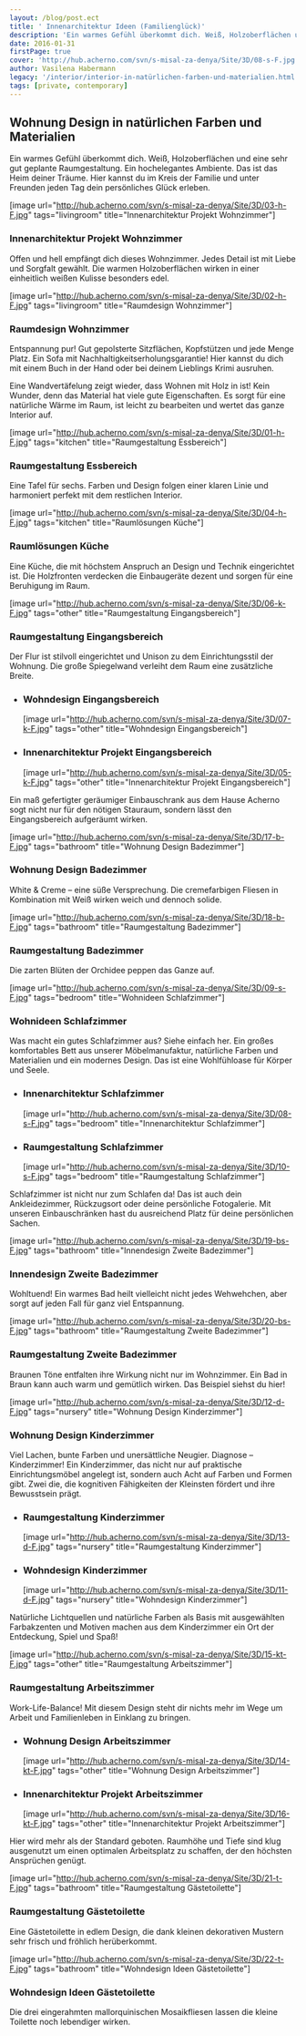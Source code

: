 ```yaml
---
layout: /blog/post.ect
title: ' Innenarchitektur Ideen (Familienglück)'
description: 'Ein warmes Gefühl überkommt dich. Weiß, Holzoberflächen und eine sehr gut geplante Raumgestaltung. Ein hochelegantes Ambiente. Das ist das Heim deiner Träume. Hier kannst du im Kreis der Familie und unter Freunden jeden Tag dein persönliches Glück erleben.'
date: 2016-01-31
firstPage: true
cover: 'http://hub.acherno.com/svn/s-misal-za-denya/Site/3D/08-s-F.jpg'
author: Vasilena Habermann
legacy: '/interior/interior-in-natürlichen-farben-und-materialien.html'
tags: [private, contemporary]
---
```

## **Wohnung Design** in natürlichen Farben und Materialien
Ein warmes Gefühl überkommt dich. Weiß, Holzoberflächen und eine sehr gut geplante Raumgestaltung. Ein hochelegantes Ambiente. Das ist das Heim deiner Träume. Hier kannst du im Kreis der Familie und unter Freunden jeden Tag dein persönliches Glück erleben.

[image url="http://hub.acherno.com/svn/s-misal-za-denya/Site/3D/03-h-F.jpg" tags="livingroom" title="Innenarchitektur Projekt Wohnzimmer"]
### Innenarchitektur Projekt **Wohnzimmer**

Offen und hell empfängt dich dieses Wohnzimmer. 
Jedes Detail ist mit Liebe und Sorgfalt gewählt. Die warmen Holzoberflächen wirken in einer einheitlich weißen Kulisse besonders edel.

[image url="http://hub.acherno.com/svn/s-misal-za-denya/Site/3D/02-h-F.jpg" tags="livingroom" title="Raumdesign Wohnzimmer"]
### Raumdesign **Wohnzimmer**

Entspannung pur! Gut gepolsterte Sitzflächen, Kopfstützen und jede Menge Platz. Ein Sofa mit Nachhaltigkeitserholungsgarantie! Hier kannst du dich mit einem Buch in der Hand oder bei deinem Lieblings Krimi ausruhen.

Eine Wandvertäfelung zeigt wieder, dass Wohnen mit Holz in ist! Kein Wunder, denn das Material hat viele gute Eigenschaften. Es sorgt für eine natürliche Wärme im Raum, ist leicht zu bearbeiten und wertet das ganze Interior auf.

[image url="http://hub.acherno.com/svn/s-misal-za-denya/Site/3D/01-h-F.jpg" tags="kitchen" title="Raumgestaltung Essbereich"]
### Raumgestaltung **Essbereich**

Eine Tafel für sechs. Farben und Design folgen einer klaren Linie und harmoniert perfekt mit dem restlichen Interior.

[image url="http://hub.acherno.com/svn/s-misal-za-denya/Site/3D/04-h-F.jpg" tags="kitchen" title="Raumlösungen Küche"]
### Raumlösungen **Küche**

Eine Küche, die mit höchstem Anspruch an Design und Technik eingerichtet ist. Die Holzfronten verdecken die Einbaugeräte dezent und sorgen für eine Beruhigung im Raum.

[image url="http://hub.acherno.com/svn/s-misal-za-denya/Site/3D/06-k-F.jpg" tags="other" title="Raumgestaltung Eingangsbereich"]
### Raumgestaltung **Eingangsbereich**

Der Flur ist stilvoll eingerichtet und Unison zu dem Einrichtungsstil der Wohnung. Die große Spiegelwand verleiht dem Raum eine zusätzliche Breite.

-   ### Wohndesign **Eingangsbereich**
    [image url="http://hub.acherno.com/svn/s-misal-za-denya/Site/3D/07-k-F.jpg" tags="other" title="Wohndesign Eingangsbereich"]
-   ### Innenarchitektur Projekt **Eingangsbereich**
    [image url="http://hub.acherno.com/svn/s-misal-za-denya/Site/3D/05-k-F.jpg" tags="other" title="Innenarchitektur Projekt Eingangsbereich"]

Ein maß gefertigter geräumiger Einbauschrank aus dem Hause Acherno sogt nicht nur für den nötigen Stauraum, sondern lässt den Eingangsbereich aufgeräumt wirken.

[image url="http://hub.acherno.com/svn/s-misal-za-denya/Site/3D/17-b-F.jpg" tags="bathroom" title="Wohnung Design Badezimmer"]
### Wohnung Design **Badezimmer**

White & Creme – eine süße Versprechung. Die cremefarbigen Fliesen in Kombination mit Weiß wirken weich und dennoch solide.

[image url="http://hub.acherno.com/svn/s-misal-za-denya/Site/3D/18-b-F.jpg" tags="bathroom" title="Raumgestaltung Badezimmer"]
### Raumgestaltung **Badezimmer**

Die zarten Blüten der Orchidee peppen das Ganze auf.

[image url="http://hub.acherno.com/svn/s-misal-za-denya/Site/3D/09-s-F.jpg" tags="bedroom" title="Wohnideen Schlafzimmer"]
### Wohnideen **Schlafzimmer**

Was macht ein gutes Schlafzimmer aus? Siehe einfach her. Ein großes komfortables Bett aus unserer Möbelmanufaktur, natürliche Farben und Materialien und ein modernes Design. Das ist eine Wohlfühloase für Körper und Seele.

-   ### Innenarchitektur **Schlafzimmer**
    [image url="http://hub.acherno.com/svn/s-misal-za-denya/Site/3D/08-s-F.jpg" tags="bedroom" title="Innenarchitektur Schlafzimmer"]
-   ### Raumgestaltung **Schlafzimmer**
    [image url="http://hub.acherno.com/svn/s-misal-za-denya/Site/3D/10-s-F.jpg" tags="bedroom" title="Raumgestaltung Schlafzimmer"]

Schlafzimmer ist nicht nur zum Schlafen da! Das ist auch dein Ankleidezimmer, Rückzugsort oder deine persönliche Fotogalerie. Mit unseren Einbauschränken hast du ausreichend Platz für deine persönlichen Sachen.

[image url="http://hub.acherno.com/svn/s-misal-za-denya/Site/3D/19-bs-F.jpg" tags="bathroom" title="Innendesign Zweite Badezimmer"]
### Innendesign **Zweite Badezimmer**

Wohltuend! Ein warmes Bad heilt vielleicht nicht jedes Wehwehchen, aber sorgt auf jeden Fall für ganz viel Entspannung.

[image url="http://hub.acherno.com/svn/s-misal-za-denya/Site/3D/20-bs-F.jpg" tags="bathroom" title="Raumgestaltung Zweite Badezimmer"]
### Raumgestaltung **Zweite Badezimmer**

Braunen Töne entfalten ihre Wirkung nicht nur im Wohnzimmer. Ein Bad in Braun kann auch warm und gemütlich wirken. Das Beispiel siehst du hier! 

[image url="http://hub.acherno.com/svn/s-misal-za-denya/Site/3D/12-d-F.jpg" tags="nursery" title="Wohnung Design Kinderzimmer"]
### Wohnung Design **Kinderzimmer**

Viel Lachen, bunte Farben und unersättliche Neugier. Diagnose – Kinderzimmer!
Ein Kinderzimmer, das nicht nur auf praktische Einrichtungsmöbel angelegt ist, sondern auch Acht auf Farben und Formen gibt. Zwei die, die kognitiven Fähigkeiten der Kleinsten fördert und ihre Bewusstsein prägt.

-   ### Raumgestaltung **Kinderzimmer**
    [image url="http://hub.acherno.com/svn/s-misal-za-denya/Site/3D/13-d-F.jpg" tags="nursery" title="Raumgestaltung Kinderzimmer"]
-   ### Wohndesign **Kinderzimmer**
    [image url="http://hub.acherno.com/svn/s-misal-za-denya/Site/3D/11-d-F.jpg" tags="nursery" title="Wohndesign Kinderzimmer"]

Natürliche Lichtquellen und natürliche Farben als Basis mit ausgewählten Farbakzenten und Motiven machen aus dem Kinderzimmer ein Ort der Entdeckung, Spiel und Spaß!

[image url="http://hub.acherno.com/svn/s-misal-za-denya/Site/3D/15-kt-F.jpg" tags="other" title="Raumgestaltung Arbeitszimmer"]
### Raumgestaltung **Arbeitszimmer**

Work-Life-Balance! Mit diesem Design steht dir nichts mehr im Wege um Arbeit und Familienleben in Einklang zu bringen.

-   ### Wohnung Design **Arbeitszimmer**
    [image url="http://hub.acherno.com/svn/s-misal-za-denya/Site/3D/14-kt-F.jpg" tags="other" title="Wohnung Design Arbeitszimmer"]
-   ### Innenarchitektur Projekt **Arbeitszimmer**
    [image url="http://hub.acherno.com/svn/s-misal-za-denya/Site/3D/16-kt-F.jpg" tags="other" title="Innenarchitektur Projekt Arbeitszimmer"]

Hier wird mehr als der Standard geboten. Raumhöhe und Tiefe sind klug ausgenutzt um einen optimalen Arbeitsplatz zu schaffen, der den höchsten Ansprüchen genügt.

[image url="http://hub.acherno.com/svn/s-misal-za-denya/Site/3D/21-t-F.jpg" tags="bathroom" title="Raumgestaltung Gästetoilette"]
### Raumgestaltung **Gästetoilette**

Eine Gästetoilette in edlem Design, die dank kleinen dekorativen Mustern sehr frisch und fröhlich herüberkommt.

[image url="http://hub.acherno.com/svn/s-misal-za-denya/Site/3D/22-t-F.jpg" tags="bathroom" title="Wohndesign Ideen Gästetoilette"]
### Wohndesign Ideen **Gästetoilette**

Die drei eingerahmten mallorquinischen Mosaikfliesen lassen die kleine Toilette noch lebendiger wirken.